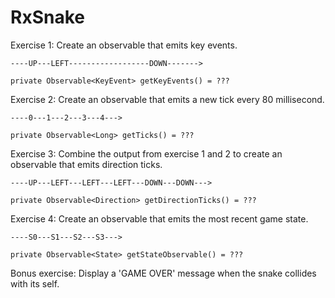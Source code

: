 RxSnake
=======


Exercise 1:
Create an observable that emits key events.
    
    ----UP---LEFT------------------DOWN------->
    
    private Observable<KeyEvent> getKeyEvents() = ???

Exercise 2:
Create an observable that emits a new tick every 80 millisecond.

    ----0---1---2---3---4--->
    
    private Observable<Long> getTicks() = ???

Exercise 3:
Combine the output from exercise 1 and 2 to create an observable
that emits direction ticks.
    
    ----UP---LEFT---LEFT---LEFT---DOWN---DOWN--->
    
    private Observable<Direction> getDirectionTicks() = ???

Exercise 4:
Create an observable that emits the most recent game state.

    ----S0---S1---S2---S3--->
    
    private Observable<State> getStateObservable() = ???

Bonus exercise:
Display a 'GAME OVER' message when the snake collides with its self.
    
